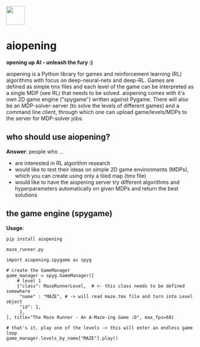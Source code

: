 <img src="https://github.com/sven1977/aiopening/blob/master/logo.png" width="50">

# aiopening
<b>opening up AI - unleash the fury :)</b>

aiopening is a Python library for games and reinforcement learning (RL) algorithms with focus on deep-neural-nets and deep-RL.
Games are defined as simple tmx files and each level of the game can be interpreted as a single MDP (see RL) that needs to be solved. aiopening comes with it's own 2D game engine ("spygame") written against Pygame.
There will also be an MDP-solver-server (to solve the levels of different games) and a command line client, through which one can upload game/levels/MDPs to the server for MDP-solver jobs.

## who should use aiopening?
<b>Answer</b>: people who ...
- are interested in RL algorithm research
- would like to test their ideas on simple 2D game environments (MDPs), which you can create using only a tiled map (tmx file)
- would like to have the aiopening server try different algorithms and hyperparameters automatically on given MDPs and return the best solutions

## the game engine (spygame)
<b>Usage</b>:

```
pip install aiopening
```

`maze_runner.py`
```
import aiopening.spygame as spyg

# create the GameManager
game_manager = spyg.GameManager([
    # level 1
    {"class": MazeRunnerLevel,  # <- this class needs to be defined somewhere
     "name" : "MAZE", # -> will read maze.tmx file and turn into Level object
     "id": 1,  
     },
], title="The Maze Runner - An A-Maze-ing Game :D", max_fps=60)

# that's it, play one of the levels -> this will enter an endless game loop
game_manager.levels_by_name["MAZE"].play()
```
